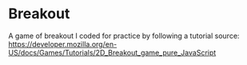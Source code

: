 # Breakout
A game of breakout I coded for practice by following a tutorial
source: https://developer.mozilla.org/en-US/docs/Games/Tutorials/2D_Breakout_game_pure_JavaScript
